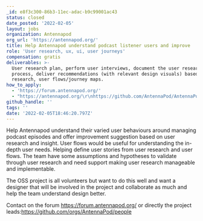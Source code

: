 ```yaml
---
_id: e8f3c300-86b3-11ec-adac-b9c99001ac43
status: closed
date_posted: '2022-02-05'
layout: jobs
organization: Antennapod
org_url: 'https://antennapod.org/'
title: Help Antennapod understand podcast listener users and improve
role: 'User research, ux, ui, user journeys'
compensation: gratis
deliverables: >-
  User research plan, perform user interviews, document the user research
  process, deliver recommendations (with relevant design visuals) based on user
  research, user flows/journey maps.
how_to_apply:
  - 'https://forum.antennapod.org/'
  - "https://antennapod.org/\r\nhttps://github.com/AntennaPod/AntennaPod/labels/needs:%20mock-up%20or%20user%20story\r\nhttps://github.com/AntennaPod\r\nhttps://twitter.com/antennapod"
github_handle: ''
tags: ''
date: '2022-02-05T18:46:20.797Z'
---
```

Help Antennapod understand their varied user behaviours around managing podcast episodes and offer improvement suggestion based on user research and insight.
User flows would be useful for understanding the in-depth user needs. Helping define user stories from user research and user flows. The team have some assumptions and hypotheses to validate through user research and need support making user research manageable and implementable.

The OSS project is all volunteers but want to do this well and want a designer that will be involved in the project and collaborate as much and help the team understand design better.

Contact on the forum https://forum.antennapod.org/ or directly the project leads:https://github.com/orgs/AntennaPod/people
